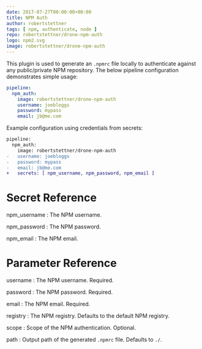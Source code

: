 ```yaml
---
date: 2017-07-27T00:00:00+00:00
title: NPM Auth
author: robertstettner
tags: [ npm, authenticate, node ]
repo: robertstettner/drone-npm-auth
logo: npm2.svg
image: robertstettner/drone-npm-auth
---
```

This plugin is used to generate an `.npmrc` file locally to authenticate against any public/private NPM repository. The below pipeline configuration demonstrates simple usage:

```yaml
pipeline:
  npm_auth:
    image: robertstettner/drone-npm-auth
    username: joebloggs
    password: mypass
    email: jb@me.com
```

Example configuration using credentials from secrets:

```diff
pipeline:
  npm_auth:
    image: robertstettner/drone-npm-auth
-   username: joebloggs
-   password: mypass
-   email: jb@me.com
+   secrets: [ npm_username, npm_password, npm_email ]
```

# Secret Reference

npm_username
: The NPM username.

npm_password
: The NPM password.

npm_email
: The NPM email.

# Parameter Reference

username
: The NPM username. Required.

password
: The NPM password. Required.

email
: The NPM email. Required.

registry
: The NPM registry. Defaults to the default NPM registry.

scope
: Scope of the NPM authentication. Optional.

path
: Output path of the generated `.npmrc` file. Defaults to `./`.